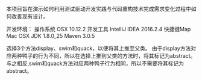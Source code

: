 本项目旨在演示如何利用测试驱动开发实践与代码重构技术完成需求变化过程中如何改善现有设计。

开发环境：
操作系统 	OSX 10.12.2 
开发工具 	IntelliJ IDEA 2016.2.4
快捷键Map   	Mac OSX
JDK 		1.8.0_25
Maven		3.0.5

选择3个方法display、swim和quack，以便将其上推至父类。
由于display方法对应两种鸭子的行为不同，所以在选择上推到父类的方法时，将其标记为abstract。
与之相反,swim和quack方法对应两种鸭子行为相同，所以不需要将其标记为abstract。
